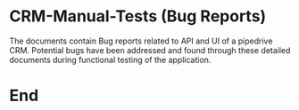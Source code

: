 # CRM-Manual-Tests (Bug Reports)

The documents contain Bug reports related to API 
and UI of a pipedrive CRM. Potential bugs have 
been addressed and found through these detailed 
documents during functional testing of the 
application.


# End
